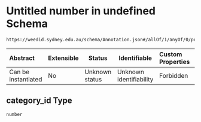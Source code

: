 # Untitled number in undefined Schema

```txt
https://weedid.sydney.edu.au/schema/Annotation.json#/allOf/1/anyOf/0/properties/category_id
```




| Abstract            | Extensible | Status         | Identifiable            | Custom Properties | Additional Properties | Access Restrictions | Defined In                                                                    |
| :------------------ | ---------- | -------------- | ----------------------- | :---------------- | --------------------- | ------------------- | ----------------------------------------------------------------------------- |
| Can be instantiated | No         | Unknown status | Unknown identifiability | Forbidden         | Allowed               | none                | [Annotation.schema.json\*](out/Annotation.schema.json "open original schema") |

## category_id Type

`number`
